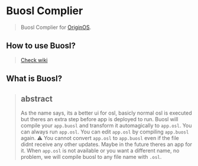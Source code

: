 # Buosl Complier
> Buosl Complier for [OriginOS](https://origin.mistium.com/). 

## How to use Buosl?
> [Check wiki](https://github.com/koo1140/Buosl/wiki)

## What is Buosl?
> ## abstract 
> As the name says, its a better ui for osl, basicly normal osl is executed but theres an extra step before app is deployed to run. Buosl will compile your `app.buosl` and transform it automagically to `app.osl`. You can always run `app.osl`. You can edit `app.osl` by compiling `app.buosl` again.
> :warning: You cannot convert `app.osl` to `app.buosl` even if the file didnt receive any other updates. Maybe in the future theres an app for it. 
> When `app.osl` is not available or you want  a different name, no problem, we will compile buosl to any file name with `.osl`.
